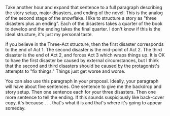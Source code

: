 
Take another hour and expand that sentence to a full paragraph describing the
story setup, major disasters, and ending of the novel. This is the analog of
the second stage of the snowflake. I like to structure a story as "three
disasters plus an ending". Each of the disasters takes a quarter of the book
to develop and the ending takes the final quarter. I don't know if this is the
ideal structure, it's just my personal taste.

If you believe in the Three-Act structure, then the first disaster corresponds
to the end of Act 1. The second disaster is the mid-point of Act 2. The third
disaster is the end of Act 2, and forces Act 3 which wraps things up. It is OK
to have the first disaster be caused by external circumstances, but I think
that the second and third disasters should be caused by the protagonist's
attempts to "fix things." Things just get worse and worse.

You can also use this paragraph in your proposal. Ideally, your paragraph will
have about five sentences. One sentence to give me the backdrop and story
setup. Then one sentence each for your three disasters. Then one more sentence
to tell the ending. If this sounds suspiciously like back-cover copy, it's
because . . . that's what it is and that's where it's going to appear someday.


